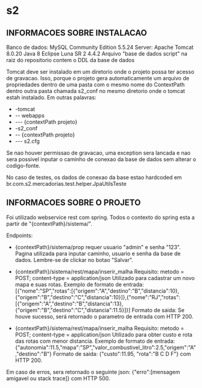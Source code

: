 # s2
INFORMACOES SOBRE INSTALACAO
----------------------------
Banco de dados: MySQL Community Edition 5.5.24
Server: Apache Tomcat 8.0.20
Java 8
Eclipse Luna SR 2 4.4.2
Arquivo "base de dados script" na raiz do repositorio contem o DDL da base de dados

Tomcat deve ser instalado em um diretorio onde o projeto possa ter acesso de gravacao. Isso, porque o projeto gera automaticamente um arquivo de propriedades dentro de uma pasta com o mesmo nome do ContextPath dentro outra pasta chamada s2_conf no mesmo diretorio onde o tomcat estah instalado. Em outras palavras:
- -tomcat
- -- webapps
- --- {contextPath projeto}
- -s2_conf
- -- {contextPath projeto}
- --- s2.cfg

Se nao houver permissao de gravacao, uma exception sera lancada e nao sera possivel inputar o caminho de conexao da base de dados sem alterar o codigo-fonte.

No caso de testes, os dados de conexao da base estao hardcoded em br.com.s2.mercadorias.test.helper.JpaUtilsTeste


INFORMACOES SOBRE O PROJETO
---------------------------
Foi utilizado webservice rest com spring. Todos o contexto do spring esta a partir de "{contextPath}/sistema/".

Endpoints:

- {contextPath}/sistema/prop
requer usuario "admin" e senha "123". Pagina utilizada para inputar caminho, usuario e senha da base de dados. Lembre-se de clickar no botao "Salvar".

- {contextPath}/sistema/rest/mapa/inserir_malha 
Requisito: metodo = POST; content-type = application/json
Utilizado para cadastrar um novo mapa e suas rotas. 
Exemplo de formato de entrada: 
[{"nome":"SP","rotas":[{"origem":"A","destino":"B","distancia":10},{"origem":"B","destino":"C","distancia":10}]},{"nome":"RJ","rotas":[{"origem":"A","destino":"B","distancia":13},{"origem":"B","destino":"C","distancia":11.5}]}]
Formato de saida:
Se houve sucesso, será retornado o parametro de entrada com HTTP 200.

- {contextPath}/sistema/rest/mapa/inserir_malha
Requisito: metodo = POST; content-type = application/json
Utilizado para obter custo e rota das rotas com menor distancia.
Exemplo de formato de entrada:
{"autonomia":11.5,"mapa":"SP","valor_combustivel_litro":2.5,"origem":"A","destino":"B"}
Formato de saida:
{"custo":11.95, "rota":"B C D F"} com HTTP 200.


Em caso de erros, sera retornado o seguinte json:
{"erro":[mensagem amigavel ou stack trace]} com HTTP 500.
